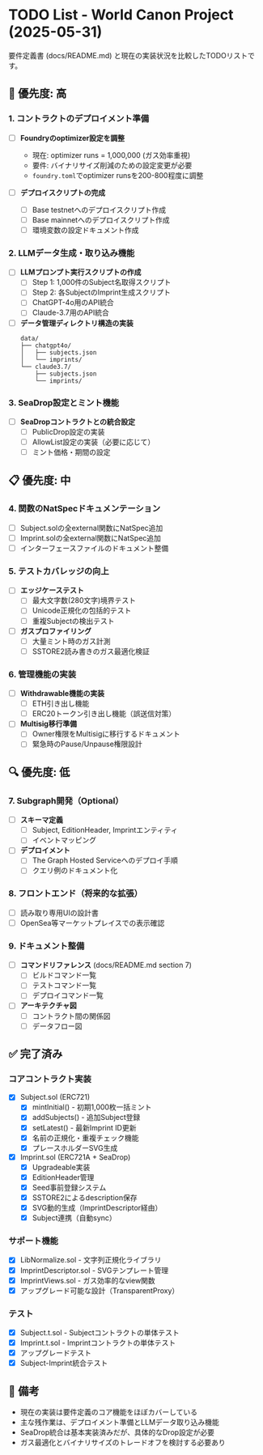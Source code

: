 # TODO List - World Canon Project (2025-05-31)

要件定義書 (docs/README.md) と現在の実装状況を比較したTODOリストです。

## 🚀 優先度: 高

### 1. コントラクトのデプロイメント準備
- [ ] **Foundryのoptimizer設定を調整**
  - 現在: optimizer runs = 1,000,000 (ガス効率重視)
  - 要件: バイナリサイズ削減のための設定変更が必要
  - `foundry.toml`でoptimizer runsを200-800程度に調整

- [ ] **デプロイスクリプトの完成**
  - [ ] Base testnetへのデプロイスクリプト作成
  - [ ] Base mainnetへのデプロイスクリプト作成
  - [ ] 環境変数の設定ドキュメント作成

### 2. LLMデータ生成・取り込み機能
- [ ] **LLMプロンプト実行スクリプトの作成**
  - [ ] Step 1: 1,000件のSubject名取得スクリプト
  - [ ] Step 2: 各SubjectのImprint生成スクリプト
  - [ ] ChatGPT-4o用のAPI統合
  - [ ] Claude-3.7用のAPI統合

- [ ] **データ管理ディレクトリ構造の実装**
  ```
  data/
  ├── chatgpt4o/
  │   ├── subjects.json
  │   └── imprints/
  └── claude3.7/
      ├── subjects.json
      └── imprints/
  ```

### 3. SeaDrop設定とミント機能
- [ ] **SeaDropコントラクトとの統合設定**
  - [ ] PublicDrop設定の実装
  - [ ] AllowList設定の実装（必要に応じて）
  - [ ] ミント価格・期間の設定

## 📋 優先度: 中

### 4. 関数のNatSpecドキュメンテーション
- [ ] Subject.solの全external関数にNatSpec追加
- [ ] Imprint.solの全external関数にNatSpec追加
- [ ] インターフェースファイルのドキュメント整備

### 5. テストカバレッジの向上
- [ ] **エッジケーステスト**
  - [ ] 最大文字数(280文字)境界テスト
  - [ ] Unicode正規化の包括的テスト
  - [ ] 重複Subjectの検出テスト

- [ ] **ガスプロファイリング**
  - [ ] 大量ミント時のガス計測
  - [ ] SSTORE2読み書きのガス最適化検証

### 6. 管理機能の実装
- [ ] **Withdrawable機能の実装**
  - [ ] ETH引き出し機能
  - [ ] ERC20トークン引き出し機能（誤送信対策）
  
- [ ] **Multisig移行準備**
  - [ ] Owner権限をMultisigに移行するドキュメント
  - [ ] 緊急時のPause/Unpause権限設計

## 🔍 優先度: 低

### 7. Subgraph開発（Optional）
- [ ] **スキーマ定義**
  - [ ] Subject, EditionHeader, Imprintエンティティ
  - [ ] イベントマッピング

- [ ] **デプロイメント**
  - [ ] The Graph Hosted Serviceへのデプロイ手順
  - [ ] クエリ例のドキュメント化

### 8. フロントエンド（将来的な拡張）
- [ ] 読み取り専用UIの設計書
- [ ] OpenSea等マーケットプレイスでの表示確認

### 9. ドキュメント整備
- [ ] **コマンドリファレンス** (docs/README.md section 7)
  - [ ] ビルドコマンド一覧
  - [ ] テストコマンド一覧
  - [ ] デプロイコマンド一覧

- [ ] **アーキテクチャ図**
  - [ ] コントラクト間の関係図
  - [ ] データフロー図

## ✅ 完了済み

### コアコントラクト実装
- [x] Subject.sol (ERC721)
  - [x] mintInitial() - 初期1,000枚一括ミント
  - [x] addSubjects() - 追加Subject登録
  - [x] setLatest() - 最新Imprint ID更新
  - [x] 名前の正規化・重複チェック機能
  - [x] プレースホルダーSVG生成

- [x] Imprint.sol (ERC721A + SeaDrop)
  - [x] Upgradeable実装
  - [x] EditionHeader管理
  - [x] Seed事前登録システム
  - [x] SSTORE2によるdescription保存
  - [x] SVG動的生成（ImprintDescriptor経由）
  - [x] Subject連携（自動sync）

### サポート機能
- [x] LibNormalize.sol - 文字列正規化ライブラリ
- [x] ImprintDescriptor.sol - SVGテンプレート管理
- [x] ImprintViews.sol - ガス効率的なview関数
- [x] アップグレード可能な設計（TransparentProxy）

### テスト
- [x] Subject.t.sol - Subjectコントラクトの単体テスト
- [x] Imprint.t.sol - Imprintコントラクトの単体テスト
- [x] アップグレードテスト
- [x] Subject-Imprint統合テスト

## 📝 備考

- 現在の実装は要件定義のコア機能をほぼカバーしている
- 主な残作業は、デプロイメント準備とLLMデータ取り込み機能
- SeaDrop統合は基本実装済みだが、具体的なDrop設定が必要
- ガス最適化とバイナリサイズのトレードオフを検討する必要あり